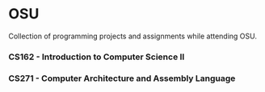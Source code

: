 # OSU
Collection of programming projects and assignments while attending OSU.
<h3>CS162 - Introduction to Computer Science II</h3>
<h3>CS271 - Computer Architecture and Assembly Language</h3>
